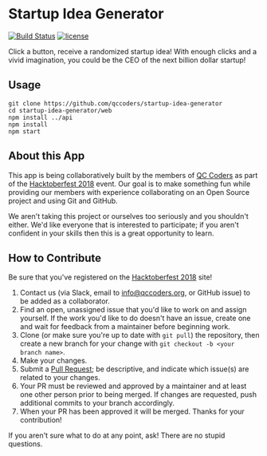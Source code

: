 # Startup Idea Generator

[![Build Status](https://travis-ci.org/qccoders/startup-idea-generator.svg?branch=master)](https://travis-ci.org/qccoders/startup-idea-generator)
[![license](https://img.shields.io/github/license/qccoders/startup-idea-generator.svg)](https://github.com/qccoders/startup-idea-generator/blob/master/LICENSE)

Click a button, receive a randomized startup idea!  With enough clicks and a vivid imagination, you could be the CEO of the next billion dollar startup!

## Usage

```
git clone https://github.com/qccoders/startup-idea-generator
cd startup-idea-generator/web
npm install ../api
npm install
npm start
```

## About this App

This app is being collaboratively built by the members of [QC Coders](http://qccoders.org) as part of the [Hacktoberfest 2018](https://hacktoberfest.digitalocean.com/) event.  Our goal is to make something fun while providing our members with experience collaborating on an Open Source project and using Git and GitHub.

We aren't taking this project or ourselves too seriously and you shouldn't either.  We'd like everyone that is interested to participate; if you aren't confident in your skills then this is a great opportunity to learn.

## How to Contribute

Be sure that you've registered on the [Hacktoberfest 2018](https://hacktoberfest.digitalocean.com/) site!

1. Contact us (via Slack, email to info@qccoders.org, or GitHub issue) to be added as a collaborator.
2. Find an open, unassigned issue that you'd like to work on and assign yourself.  If the work you'd like to do doesn't have an issue, create one and wait for feedback from a maintainer before beginning work.
3. Clone (or make sure you're up to date with `git pull`) the repository, then create a new branch for your change with `git checkout -b <your branch name>`.
4. Make your changes.
5. Submit a [Pull Request](https://services.github.com/on-demand/github-cli/open-pull-request-github); be descriptive, and indicate which issue(s) are related to your changes.
6. Your PR must be reviewed and approved by a maintainer and at least one other person prior to being merged. If changes are requested, push additional commits to your branch accordingly.
7. When your PR has been approved it will be merged.  Thanks for your contribution!

If you aren't sure what to do at any point, ask! There are no stupid questions.

